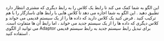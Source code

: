 ﻿این الگو به شما کمک می کند تا رابط یک کلاس را به رابط دیگری که مشتری انتظار دارد تطبیق دهید .
این الگو به شما اجازه می دهد تا کلاس هایی با رابط های ناسازگار را با هم ترکیب کنید . 
فرض کنید یک کلاس دارید که داده ها را از یک سیستم قدیمی می خواند و کلاس دیگری که داده ها را از یک سیستم جدید می خواند ، اما رابط آن ها متفاوت است.
می توانید از الگوی Adaptor برای تبدیل رابط سیستم جدید به رابط سیستم قدیمی استفاده کنید .  